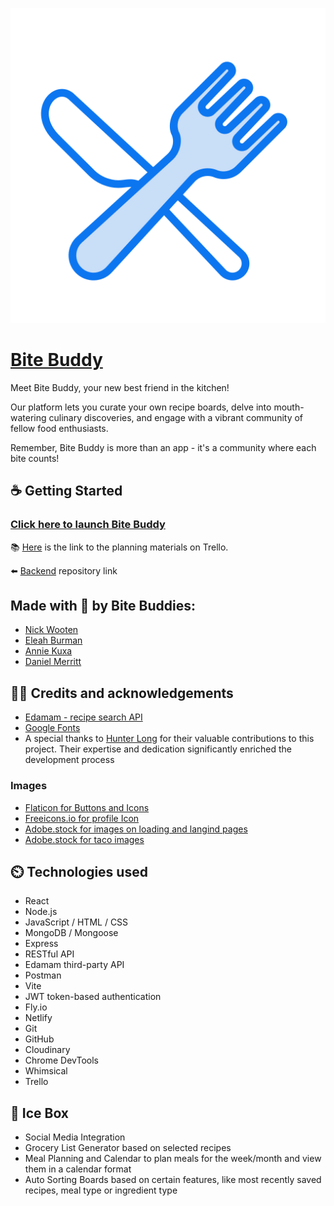 ![Bite Buddy](/src/assets/icons/bitebuddyicon.png)

# [Bite Buddy](https://bitebuddyapp.netlify.app/)
Meet Bite Buddy, your new best friend in the kitchen! 

Our platform lets you curate your own recipe boards, delve into mouth-watering culinary discoveries, and engage with a vibrant community of fellow food enthusiasts.

Remember, Bite Buddy is more than an app - it's a community where each bite counts!

## ☕️ Getting Started

### [Click here to launch Bite Buddy](https://bitebuddyapp.netlify.app/)

📚 [Here](https://trello.com/b/CC3qwYpm/bitebuddy "Trello Board") is the link to the planning materials on Trello.

⬅️  [Backend](https://github.com/Nswooten/bite-buddy-back-end) repository link

## Made with 💚 by Bite Buddies:
* [Nick Wooten](https://github.com/Nswooten)
* [Eleah Burman](https://github.com/EleahBurman)
* [Annie Kuxa](https://github.com/any-stone)
* [Daniel Merritt](https://github.com/danielmerritt001)


## 👨‍🍳 Credits and acknowledgements
* [Edamam - recipe search API](https://www.edamam.com/)
* [Google Fonts](https://fonts.google.com)
* A special thanks to [Hunter Long](https://github.com/whlong1) for their valuable contributions to this project. Their expertise and dedication significantly enriched the development process

### Images
* [Flaticon for Buttons and Icons](https://www.flaticon.com/)
* [Freeicons.io for profile Icon](https://freeicons.io)
* [Adobe.stock for images on loading and langind pages](https://stock.adobe.com/search?filters%5Bcontent_type%3Aphoto%5D=1&filters%5Bcontent[…]on%5D=0&order=relevance&serie_id=175001291&asset_id=184224951)
* [Adobe.stock for taco images](https://stock.adobe.com/search?filters%5Bcontent_type%3Aphoto%5D=1&filters%5Bcontent_type%3Aillustration%5D=1&filters%5Bcontent_type%3Azip_vector%5D=1&filters%5Bcontent_type%3Avideo%5D=1&filters%5Bcontent_type%3Atemplate%5D=1&filters%5Bcontent_type%3A3d%5D=1&filters%5Bcontent_type%3Aaudio%5D=0&filters%5Binclude_stock_enterprise%5D=0&filters%5Bis_editorial%5D=0&filters%5Bfree_collection%5D=0&filters%5Bcontent_type%3Aimage%5D=1&k=taco+cartoon&order=relevance&safe_search=1&search_page=1&search_type=usertyped&acp=&aco=taco+cartoon&get_facets=0&asset_id=63258911)


## ⏲️ Technologies used 
* React
* Node.js
* JavaScript / HTML / CSS
* MongoDB / Mongoose
* Express
* RESTful API
* Edamam third-party API
* Postman
* Vite
* JWT token-based authentication
* Fly.io
* Netlify
* Git
* GitHub
* Cloudinary
* Chrome DevTools
* Whimsical
* Trello

## 🍦 Ice Box 
* Social Media Integration
* Grocery List Generator based on selected recipes
* Meal Planning and Calendar to plan meals for the week/month and view them in a calendar format
* Auto Sorting Boards based on certain features, like most recently saved recipes, meal type or ingredient type

